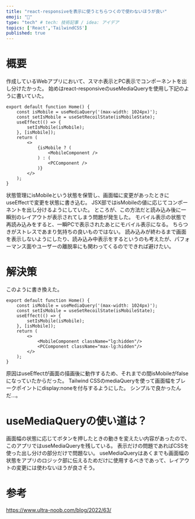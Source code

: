 ```yaml
---
title: "react-responsiveを表示に使うとちらつくので使わないほうが良い"
emoji: "📱"
type: "tech" # tech: 技術記事 / idea: アイデア
topics: ['React','TailwindCSS']
published: true
---
```

# 概要

作成しているWebアプリにおいて、スマホ表示とPC表示でコンポーネントを出し分けたかった。
始めはreact-responsiveのuseMediaQueryを使用し下記のように書いていた。

```typescript:index.tsx
export default function Home() {
	const isMobile = useMediaQuery('(max-width: 1024px)');
	const setIsMobile = useSetRecoilState(isMobileState);
	useEffect(() => {
		setIsMobile(isMobile);
	}, [isMobile]);
	return (
		<>
            {isMobile ? (
                <MobileComponent />
            ) : (
                <PCComponent />
            )}
        </>
	);
}  
```
状態管理にisMobileという状態を保管し、画面幅に変更があったときにuseEffectで変更を状態に書き込む。
JSX部ではisMobileの値に応じてコンポーネントを出し分けるようにしていた。
ところが、この方法だと読み込み後に一瞬別のレイアウトが表示されてしまう問題が発生した。
モバイル表示の状態で再読み込みをすると、一瞬PCで表示されたあとにモバイル表示になる。
ちらつきがストレスであまり気持ちの良いものではない。
読み込みが終わるまで画面を表示しないようにしたり、読み込み中表示をするというのも考えたが、パフォーマンス面やユーザーの離脱率にも関わってくるのでできれば避けたい。

# 解決策
このように書き換えた。

```typescript:index.tsx
export default function Home() {
    const isMobile = useMediaQuery('(max-width: 1024px)');
	const setIsMobile = useSetRecoilState(isMobileState);
	useEffect(() => {
		setIsMobile(isMobile);
	}, [isMobile]);
    return (
        <>
            <MobileComponent className="lg:hidden"/>
            <PCComponent className="max-lg:hidden"/>
        </>
	);
}  
```
原因はuseEffectが画面の描画後に動作するため、それまでの間isMobileがfalseになっていたからだった。
Tailwind CSSのmediaQueryを使って画面幅をブレークポイントにdisplay:noneを付与するようにした。
シンプルで良かったんだ…。

# useMediaQueryの使い道は？
画面幅の状態に応じてボタンを押したときの動きを変えたい内容があったので、このアプリではuseMediaQueryを残している。
表示だけの問題であればCSSを使った出し分けの部分だけで問題ない。
useMediaQueryはあくまでも画面幅の状態をアプリのロジック部に伝えるためだけに使用するべきであって、レイアウトの変更には使わないほうが良さそう。

# 参考
https://www.ultra-noob.com/blog/2022/63/